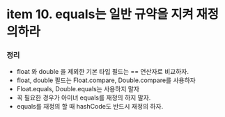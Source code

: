 # item 10. equals는 일반 규약을 지켜 재정의하라

### 정리

* float 와 double 을 제외한 기본 타입 필드는 == 연산자로 비교하자.
* float, double 필드는 Float.compare, Double.compare를 사용하자
* Float.equals, Double.equals는 사용하지 말자
* 꼭 필요한 경우가 아미녀 equals를 재정의 하지 말자.
* equals를 재정의 할 때 hashCode도 반드시 재정의 하자.

